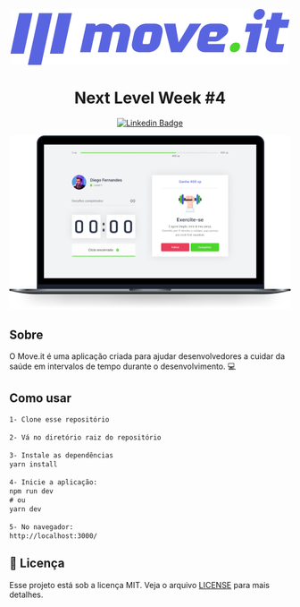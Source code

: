 <p align="center">
    <img alt="Move.it" title="Move.it" src=".github/logo.svg" />
</p>

<h1 align="center">Next Level Week #4</h1>

<div align="center">

[![Linkedin Badge](https://img.shields.io/badge/-Guilherme%20Sandi-292929?style=flat-square&logo=Linkedin&logoColor=white&link=https://www.linkedin.com/in/guilhermesandi/)](https://www.linkedin.com/in/guilhermesandi/)

<p align="center">
    <img alt="moveit" title="moveit" src=".github/moveit.png" />
</p>
    
</div>

## Sobre

<p>O Move.it é uma aplicação criada para ajudar desenvolvedores a cuidar da saúde em intervalos de tempo durante o desenvolvimento. 💻</p>

## Como usar

```
1- Clone esse repositório

2- Vá no diretório raiz do repositório

3- Instale as dependências
yarn install

4- Inicie a aplicação:
npm run dev
# ou
yarn dev

5- No navegador:
http://localhost:3000/
```

## :memo: Licença

Esse projeto está sob a licença MIT. Veja o arquivo [LICENSE](LICENSE) para mais detalhes.
